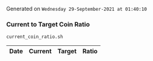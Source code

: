 Generated on `Wednesday 29-September-2021 at 01:40:10`

### Current to Target Coin Ratio
`current_coin_ratio.sh`

Date|Current|Target|Ratio
---|---|---|---
